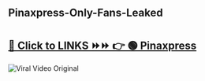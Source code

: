 
 ## Pinaxpress-Only-Fans-Leaked

# <h2><a href="https://clipsfans.com/Pinaxpress&ref=git">🔗 Click to LINKS ⏩⏩ 👉 🟢 Pinaxpress </a></h2>

<a href="https://clipsfans.com/Pinaxpress&ref=git" rel="nofollow" data-target="animated-image.originalLink"><img src="https://i.ibb.co.com/xMMVF88/686577567.gif" alt="Viral Video Original" style="max-width: 100%; display: inline-block;" data-target="animated-image.originalImage"></a>
